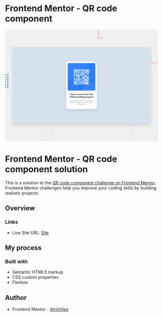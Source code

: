 # Frontend Mentor - QR code component

![Design preview for the QR code component coding challenge](./design/desktop-preview.jpg)

# Frontend Mentor - QR code component solution

This is a solution to the [QR code component challenge on Frontend Mentor](https://www.frontendmentor.io/challenges/qr-code-component-iux_sIO_H). Frontend Mentor challenges help you improve your coding skills by building realistic projects. 

## Overview

### Links 
- Live Site URL: [Site](https://rich1eo.github.io/qr-code-component-main)

## My process

### Built with

- Semantic HTML5 markup
- CSS custom properties
- Flexbox

## Author

- Frontend Mentor - [@rich1eo](https://www.frontendmentor.io/profile/rich1eo)
